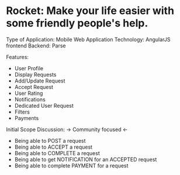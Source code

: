 Rocket: Make your life easier with some friendly people's help. 
==============================================================

Type of Application: Mobile Web Application
Technology: AngularJS frontend
Backend: Parse

Features:
* User Profile
* Display Requests
* Add/Update Request
* Accept Request
* User Rating
* Notifications
* Dedicated User Request
* Filters
* Payments

Initial Scope Discussion: 
-> Community focused <RocketApp> <-
* Being able to POST a request
* Being able to ACCEPT a request
* Being able to COMPLETE a request
* Being able to get NOTIFICATION for an ACCEPTED request
* Being able to complete PAYMENT for a request
